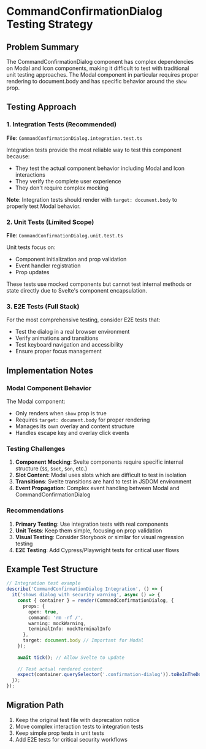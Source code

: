 # CommandConfirmationDialog Testing Strategy

## Problem Summary
The CommandConfirmationDialog component has complex dependencies on Modal and Icon components, making it difficult to test with traditional unit testing approaches. The Modal component in particular requires proper rendering to document.body and has specific behavior around the `show` prop.

## Testing Approach

### 1. Integration Tests (Recommended)
**File**: `CommandConfirmationDialog.integration.test.ts`

Integration tests provide the most reliable way to test this component because:
- They test the actual component behavior including Modal and Icon interactions
- They verify the complete user experience
- They don't require complex mocking

**Note**: Integration tests should render with `target: document.body` to properly test Modal behavior.

### 2. Unit Tests (Limited Scope)
**File**: `CommandConfirmationDialog.unit.test.ts`

Unit tests focus on:
- Component initialization and prop validation
- Event handler registration
- Prop updates

These tests use mocked components but cannot test internal methods or state directly due to Svelte's component encapsulation.

### 3. E2E Tests (Full Stack)
For the most comprehensive testing, consider E2E tests that:
- Test the dialog in a real browser environment
- Verify animations and transitions
- Test keyboard navigation and accessibility
- Ensure proper focus management

## Implementation Notes

### Modal Component Behavior
The Modal component:
- Only renders when `show` prop is true
- Requires `target: document.body` for proper rendering
- Manages its own overlay and content structure
- Handles escape key and overlay click events

### Testing Challenges
1. **Component Mocking**: Svelte components require specific internal structure (`$$`, `$set`, `$on`, etc.)
2. **Slot Content**: Modal uses slots which are difficult to test in isolation
3. **Transitions**: Svelte transitions are hard to test in JSDOM environment
4. **Event Propagation**: Complex event handling between Modal and CommandConfirmationDialog

### Recommendations
1. **Primary Testing**: Use integration tests with real components
2. **Unit Tests**: Keep them simple, focusing on prop validation
3. **Visual Testing**: Consider Storybook or similar for visual regression testing
4. **E2E Testing**: Add Cypress/Playwright tests for critical user flows

## Example Test Structure

```typescript
// Integration test example
describe('CommandConfirmationDialog Integration', () => {
  it('shows dialog with security warning', async () => {
    const { container } = render(CommandConfirmationDialog, {
      props: {
        open: true,
        command: 'rm -rf /',
        warning: mockWarning,
        terminalInfo: mockTerminalInfo
      },
      target: document.body // Important for Modal
    });
    
    await tick(); // Allow Svelte to update
    
    // Test actual rendered content
    expect(container.querySelector('.confirmation-dialog')).toBeInTheDocument();
  });
});
```

## Migration Path
1. Keep the original test file with deprecation notice
2. Move complex interaction tests to integration tests
3. Keep simple prop tests in unit tests
4. Add E2E tests for critical security workflows